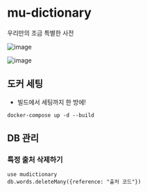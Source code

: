 # mu-dictionary
우리만의 조금 특별한 사전

![image](https://user-images.githubusercontent.com/47320945/194694784-b586fd7b-0613-4d67-afff-92badc5c9c67.png)

![image](https://user-images.githubusercontent.com/47320945/194694781-a9c792e7-2236-4ab0-8975-2e79750fe65a.png)

## 도커 세팅
* 빌드에서 세팅까지 한 방에!
```shell
docker-compose up -d --build
```

## DB 관리
### 특정 출처 삭제하기
```shell
use mudictionary
db.words.deleteMany({reference: "출처 코드"})
```